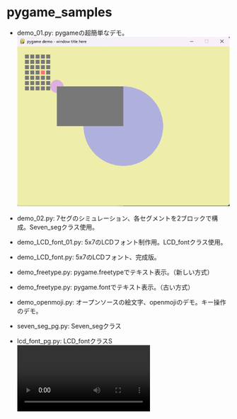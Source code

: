 # pygame_samples

 - demo_01.py: pygameの超簡単なデモ。
 ![alt text]({351637FE-B728-4C9C-BC47-1F23806352DA}.png)
 - demo_02.py: 7セグのシミュレーション、各セグメントを2ブロックで構成。Seven_segクラス使用。
 - demo_LCD_font_01.py: 5x7のLCDフォント制作用。LCD_fontクラス使用。
 - demo_LCD_font.py: 5x7のLCDフォント、完成版。

 - demo_freetype.py: pygame.freetypeでテキスト表示。（新しい方式）
 - demo_freetype.py: pygame.fontでテキスト表示。（古い方式）
 - demo_openmoji.py: オープンソースの絵文字、openmojiのデモ。キー操作のデモ。
 - seven_seg_pg.py: Seven_segクラス
 - lcd_font_pg.py: LCD_fontクラスS
 <video controls src="demo_01.py - pygame_samples-main - Visual Studio Code 2024-11-03 11-32-49.mp4" title="Title"></video>
